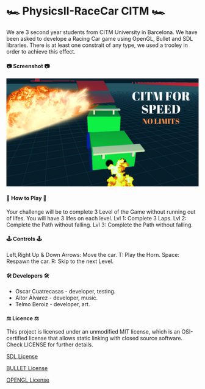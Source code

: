 # 🏎️ PhysicsII-RaceCar CITM 🏎️
We are 3 second year students from CITM University in Barcelona. We have been asked to develope a Racing Car game using OpenGL, Bullet and SDL libraries. There is at least one constrait of any type, we used a trooley in order to achieve this effect.
#### 📷 Screenshot 📷
![](Screenshots/citm_for_speed.png)
#### 🚥 How to Play 🚥
Your challenge will be to complete 3 Level of the Game without running out of lifes. You will have 3 lifes on each level.
Lvl 1: Complete 3 Laps.
Lvl 2: Complete the Path without falling.
Lvl 3: Complete the Path without falling.
#### 🕹️ Controls 🕹️
Left,Right Up & Down Arrows: Move the car.
T: Play the Horn.
Space: Respawn the car.
R: Skip to the next Level.
#### 🛠️ Developers 🛠️
- Oscar Cuatrecasas - developer, testing.
- Aitor Álvarez - developer, music.
- Telmo Beroiz - developer, art.
#### ⚖️ Licence ⚖️
This project is licensed under an unmodified MIT license, which is an OSI-certified license that allows static linking with closed source software. Check LICENSE for further details.

[SDL License](https://www.libsdl.org/license.php)

[BULLET License](https://opensource.org/licenses/Zlib)

[OPENGL License](https://www.opengl.org/about/#11)
